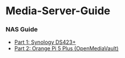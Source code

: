# Media-Server-Guide

### NAS Guide

- [Part 1: Synology DS423+](docs/NAS-01.md)
- [Part 2: Orange Pi 5 Plus (OpenMediaVault)](docs/NAS-02.md)
